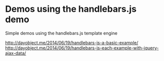 Demos using the handlebars.js demo
================

Simple demos using the handlebars.js template engine

http://dayobject.me/2014/06/19/handlebars-js-a-basic-example/
http://dayobject.me/2014/06/19/handlebars-js-each-example-with-jquery-ajax-data/

